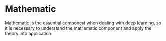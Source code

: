 # Mathematic

Mathematic is the essential component when dealing with deep learning, so it is necessary to understand the mathematic component and apply the theory into application

